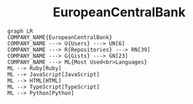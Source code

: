 <h1 align="center">EuropeanCentralBank</h1>

```mermaid
graph LR
COMPANY_NAME{EuropeanCentralBank}
COMPANY_NAME ---> U{Users} ---> UN[6]
COMPANY_NAME ---> R{Repositories} ---> RN[39]
COMPANY_NAME ---> G{Gists} ---> GN[23]
COMPANY_NAME ---> ML{Most Used<br>Languages}
ML --> Ruby[Ruby]
ML --> JavaScript[JavaScript]
ML --> HTML[HTML]
ML --> TypeScript[TypeScript]
ML --> Python[Python]
```
